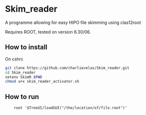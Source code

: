 # Skim_reader
A programme allowing for easy HIPO file skimming using clas12root

Requires ROOT, tested on version 6.30/06.

## How to install
On cshrc
```sh
git clone https://github.com/charlievelas/Skim_reader.git
cd Skim_reader
setenv SkimR $PWD
chmod u+x skim_reader_activator.sh
```

## How to run
        root '$TreeUI/loadGUI("/the/location/of/file.root")'
